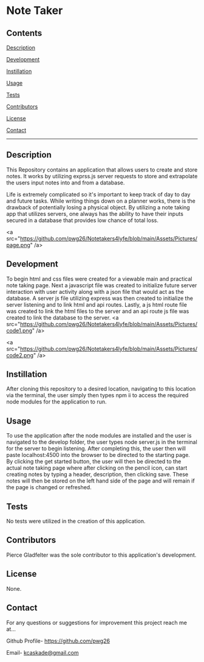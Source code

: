 # Note Taker 

## Contents  
[Description](#Description) 
 
[Development](#Development) 

[Instillation](#Instillation)

[Usage](#Usage)

[Tests](#Tests)

[Contributors](#Contributors)

[License](#License)

[Contact](#Contact)


*  *  *  *  *

## Description
This Repository contains an application that allows users to create and store notes. It works by utilizing exprss.js server requests to store and extrapolate the users input notes into and from a database. 

Life is extremely complicated so it's important to keep track of day to day and future tasks. While writing things down on a planner works, there is the drawback of potentially losing a physical object. By utilizing a note taking app that utilizes servers, one always has the ability to have their inputs secured in a database that provides low chance of total loss.

<a src="https://github.com/pwg26/Notetakers4lyfe/blob/main/Assets/Pictures/page.png" /a>

## Development
To begin html and css files were created for a viewable main and practical note taking page. Next a javascript file was created to initialize future  server interaction with user activity along with a json file that would act as the database. A server js file utilizing express was then created to initialize the server listening and to link html and api routes. Lastly, a js html route file was created to link the html files to the server and an api route js file was created to link the database to the server.
<a src="https://github.com/pwg26/Notetakers4lyfe/blob/main/Assets/Pictures/code1.png" /a>
 
 <a src="https://github.com/pwg26/Notetakers4lyfe/blob/main/Assets/Pictures/code2.png" /a>

## Instillation
After cloning this repository to a desired location, navigating to this location via the terminal, the user simply then types npm ii to access the required node modules for the application to run.


## Usage
To use the application after the node modules are installed and the user is navigated to the develop folder, the user types node server.js in the terminal for the server to begin listening. After completing this, the user then will paste localhost:4500 into the browser to be directed to the starting page. By clicking the get started button, the user will then be directed to the actual note taking page where after clicking on the pencil icon, can start creating notes by typing a header, description, then clicking save. These notes will then be stored on the left hand side of the page and will remain if the page is changed or refreshed.


## Tests
No tests were utilized in the creation of this application.


## Contributors
Pierce Gladfelter was the sole contributor to this application's development.


## License
None.


## Contact
For any questions or suggestions for improvement this project reach me at... 

Github Profile-  https://github.com/pwg26

Email- kcaskade@gmail.com
